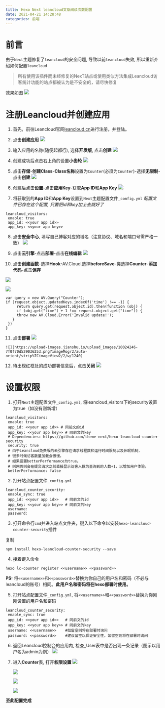 ```yaml
---
title: Hexo Next leancloud文章阅读次数配置
date: 2021-04-21 14:28:48
categories: 前端
---
```

# 前言

由于`Next`主题修复了`leancloud`的安全问题, 导致以前`leancloud`失效, 所以重新介绍如何配置`leancloud`

> 所有使用该插件而未经修复的NexT站点或使用类似方法集成Leancloud访客统计功能的站点都被认为是不安全的，请尽快修复

效果如图
![](https://upload-images.jianshu.io/upload_images/10024246-4c34cbaf05fa0929.png?imageMogr2/auto-orient/strip%7CimageView2/2/w/1240)

# 注册Leancloud并创建应用

1.  首先，前往Leancloud官网[leancloud.cn](https://leancloud.cn/dashboard/login.html#/signup)进行注册，并登陆。

2.  点击**创建应用**
    ![](https://upload-images.jianshu.io/upload_images/10024246-89aca6e79e05f569.png?imageMogr2/auto-orient/strip%7CimageView2/2/w/1240)

3.  输入应用的名称(随便起都行), 选择**开发版**, 点击**创建**
    ![](https://upload-images.jianshu.io/upload_images/10024246-097016813d541b77.png?imageMogr2/auto-orient/strip%7CimageView2/2/w/1240)

4.  创建成功后点击右上角的设置**小齿轮**
    ![](https://upload-images.jianshu.io/upload_images/10024246-3db198f1151cdcbf.png?imageMogr2/auto-orient/strip%7CimageView2/2/w/1240)

5.  点击**存储**-**创建Class**-**Class名称**设置为`Counter`(必须为`Counter`)-选择**无限制**-点击**创建**
    ![](https://upload-images.jianshu.io/upload_images/10024246-432bb8b837df5c25.png?imageMogr2/auto-orient/strip%7CimageView2/2/w/1240)

6.  创建后点击**设置**-点击**应用Key**-获取**App ID**和**App Key**
    ![](https://upload-images.jianshu.io/upload_images/10024246-9535fa3e0ed7959c.png?imageMogr2/auto-orient/strip%7CimageView2/2/w/1240)

7.  将获取到的**App ID**和**App Key**设置到`Next`主题配置文件`_config.yml`
    *配置文件已存在这个配置, 只要把id和key加上去就好了*
```
leancloud_visitors:
 enable: true
 app_id: <<your app id>>
 app_key: <<your app key>>
```

8.  点击**安全中心**, 填写自己博客对应的域名（注意协议、域名和端口号需严格一致）
    ![](https://upload-images.jianshu.io/upload_images/10024246-0a2fe8df57f0f3c6.png?imageMogr2/auto-orient/strip%7CimageView2/2/w/1240)

9.  点击**云引擎**-点击**部署**-点击**在线编辑**
    ![](https://upload-images.jianshu.io/upload_images/10024246-e403d7af8cb3c367.png?imageMogr2/auto-orient/strip%7CimageView2/2/w/1240)

10.  点击**创建函数**-选择**Hook**-AV.Cloud.选择**beforeSave**-类选择**Counter**-**添加代码**-点击**保存**

![](https://upload-images.jianshu.io/upload_images/10024246-fd6294350d1575b8.png?imageMogr2/auto-orient/strip%7CimageView2/2/w/1240)

![](https://upload-images.jianshu.io/upload_images/10024246-e68e0a9d45123d5a.png?imageMogr2/auto-orient/strip%7CimageView2/2/w/1240)
```
var query = new AV.Query("Counter");
if (request.object.updatedKeys.indexOf('time') !== -1) {
     return query.get(request.object.id).then(function (obj) {
     if (obj.get("time") + 1 !== request.object.get("time")) {
     throw new AV.Cloud.Error('Invalid update!');
   }
 })
}
```
11.  点击**部署**
    ![](https://upload-images.jianshu.io/upload_images/10024246-6f2cb6e065606ee4.png?imageMogr2/auto-orient/strip%7CimageView2/2/w/1240)

    ![](https://upload-images.jianshu.io/upload_images/10024246-7f0f70d529036253.png?imageMogr2/auto-orient/strip%7CimageView2/2/w/1240)

12.  待出现红框处的成功部署信息后，点击**关闭**
    ![](https://upload-images.jianshu.io/upload_images/10024246-74bb624ee196b414.png?imageMogr2/auto-orient/strip%7CimageView2/2/w/1240)

# 设置权限

1.  打开`Next`主题配置文件`_config.yml`, 将leancloud_visitors下的security设置为true（如没有则新增）

```
leancloud_visitors:
 enable: true
 app_id: <<your app id>> # 同前文的id
 app_key: <<your app key>> # 同前文的key
 # Dependencies: https://github.com/theme-next/hexo-leancloud-counter-security
 security: true
 # 由于Leancloud免费版的云引擎存在请求线程数和运行时间限制以及休眠机制，
 # 很多时候访客数量加载会很慢。
 # 如果设置betterPerformance为true，
 # 则网页则会在提交请求之前直接显示访客人数为查询到的人数+1，以增加用户体验。
 betterPerformance: false
```

2.  打开站点配置文件`_config.yml`
```
leancloud_counter_security:
 enable_sync: true
 app_id: <<your app id>>   # 同前文的id
 app_key: <<your app key>> # 同前文的key
 username: 
 password:
```

3.  打开命令行`cmd`并进入站点文件夹，键入以下命令以安装`hexo-leancloud-counter-security`插件

复制 

```
npm install hexo-leancloud-counter-security --save
```

4.  接着键入命令
```
hexo lc-counter register <<username>> <<password>>
```

**PS:** 将`<<username>>`和`<<password>>`替换为你自己的用户名和密码（不必与leancloud的账号）相同。**此用户名和密码将在hexo部署时使用。**

5.  打开站点配置文件`_config.yml`, 将`<<username>>`和`<<password>>`替换为你刚刚设置的用户名和密码

```
leancloud_counter_security:
 enable_sync: true
 app_id: <<your app id>>   # 同前文的id
 app_key: <<your app key>> # 同前文的key
 username: <<username>>    #如留空则将在部署时询问
 password: <<password>>    #建议留空以保证安全性，如留空则将在部署时询问
```

6.  返回Leancloud控制台的应用内, 检查_User表中是否出现一条记录（图示以用户名为admin为例）
    ![](https://upload-images.jianshu.io/upload_images/10024246-999c5edc89f7b563.png?imageMogr2/auto-orient/strip%7CimageView2/2/w/1240)

7.  进入**Counter**表, 打开**权限设置**
    ![](https://upload-images.jianshu.io/upload_images/10024246-787b5c61ae91e7f2.png?imageMogr2/auto-orient/strip%7CimageView2/2/w/1240)

    ![](https://upload-images.jianshu.io/upload_images/10024246-37f02ef456350fe9.png?imageMogr2/auto-orient/strip%7CimageView2/2/w/1240)

    ![](https://upload-images.jianshu.io/upload_images/10024246-65c41acaf06d5c02.png?imageMogr2/auto-orient/strip%7CimageView2/2/w/1240)

    ![](https://upload-images.jianshu.io/upload_images/10024246-7f8593a5f8c45141.png?imageMogr2/auto-orient/strip%7CimageView2/2/w/1240)

**至此配置完成**

